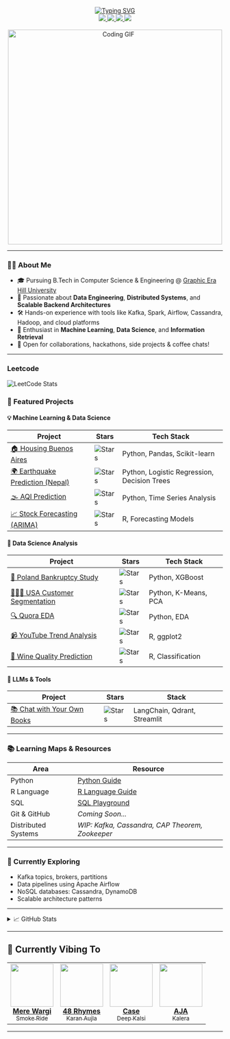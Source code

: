 <p align="center">
  <a href="https://github.com/teche74">
    <img src="https://readme-typing-svg.demolab.com?font=Fira+Code&size=20&duration=2000&pause=100&center=true&multiline=true&width=800&height=80&lines=Ujjwal+Bisht+-+Data+Engineer+%7C+Distributed+Systems+Enthusiast;Computer+Engineering+Student+%7C+Tech+Explorer+%7C+Code+Artist;Data+Engineering+with+Passion" alt="Typing SVG" />
  </a>
  <br/>
  <a href="https://portfolio-ujjwal-bishts-projects-f2dbfaf4.vercel.app/">
    <img src="https://img.shields.io/badge/Portfolio-Bujj.io-red?style=flat-square&logo=vercel&logoColor=white">
  </a>
  <a href="">
    <img src="https://img.shields.io/badge/CV-Resume-red?style=flat-square&logo=adobe-acrobat-reader&logoColor=white">
  </a>
  <a href="https://www.linkedin.com/in/ujjwal-bisht-3a09b0240">
    <img src="https://img.shields.io/badge/LinkedIn-Connect-blue?style=flat-square&logo=linkedin">
  </a>
  <a href="mailto:ujjwalbisht55@gmail.com">
    <img src="https://img.shields.io/badge/Gmail-Contact-red?style=flat-square&logo=gmail&logoColor=white">
  </a>
  <br/><br/>
  <img src="https://media.tenor.com/2uyENRmiUt0AAAAC/coding.gif" alt="Coding GIF" width="500"/>
</p>

---

### 👨‍💻 About Me

- 🎓 Pursuing B.Tech in Computer Science & Engineering @ [Graphic Era Hill University](https://www.gehu.ac.in/)
- 🚀 Passionate about **Data Engineering**, **Distributed Systems**, and **Scalable Backend Architectures**
- 🛠️ Hands-on experience with tools like Kafka, Spark, Airflow, Cassandra, Hadoop, and cloud platforms
- 🧠 Enthusiast in **Machine Learning**, **Data Science**, and **Information Retrieval**
- 🤝 Open for collaborations, hackathons, side projects & coffee chats!

---


### Leetcode 

![LeetCode Stats](https://leetcard.jacoblin.cool/ujjwalbisht55?theme=dark&font=Bona%20Nova&ext=activity&ext=contest)

### 🧩 Featured Projects

#### 💡 Machine Learning & Data Science

| Project | Stars | Tech Stack |
|--------|-------|------------|
| [🏠 Housing Buenos Aires](https://github.com/teche74/WorldQuant_Housing_in_Buenos_Aries) | ![Stars](https://img.shields.io/github/stars/teche74/WorldQuant_Housing_in_Buenos_Aries?style=flat-square) | Python, Pandas, Scikit-learn |
| [🌍 Earthquake Prediction (Nepal)](https://github.com/teche74/Earthquake_Prediction_Nepal) | ![Stars](https://img.shields.io/github/stars/teche74/Earthquake_Prediction_Nepal?style=flat-square) | Python, Logistic Regression, Decision Trees |
| [🌫️ AQI Prediction](https://github.com/teche74/Air_Quality_Index_Prediction) | ![Stars](https://img.shields.io/github/stars/teche74/Air_Quality_Index_Prediction?style=flat-square) | Python, Time Series Analysis |
| [📈 Stock Forecasting (ARIMA)](https://github.com/teche74/ARIMA-Modeling-for-Stock-Prediction) | ![Stars](https://img.shields.io/github/stars/teche74/ARIMA-Modeling-for-Stock-Prediction?style=flat-square) | R, Forecasting Models |

#### 🏦 Data Science Analysis

| Project | Stars | Tech Stack |
|--------|-------|------------|
| [💸 Poland Bankruptcy Study](https://github.com/teche74/Poland_Bankrupty) | ![Stars](https://img.shields.io/github/stars/teche74/Poland_Bankrupty?style=flat-square) | Python, XGBoost |
| [🧑‍🤝‍🧑 USA Customer Segmentation](https://github.com/teche74/Customer_Segmentation_USA) | ![Stars](https://img.shields.io/github/stars/teche74/Customer_Segmentation_USA?style=flat-square) | Python, K-Means, PCA |
| [🔍 Quora EDA](https://github.com/teche74/Quora_Dataset_EDA) | ![Stars](https://img.shields.io/github/stars/teche74/Quora_Dataset_EDA?style=flat-square) | Python, EDA |
| [📹 YouTube Trend Analysis](https://github.com/teche74/YT_TrendingVideos_Analysis_Using_R) | ![Stars](https://img.shields.io/github/stars/teche74/YT_TrendingVideos_Analysis_Using_R?style=flat-square) | R, ggplot2 |
| [🍷 Wine Quality Prediction](https://github.com/teche74/WhiteWine_Quality_Prediction) | ![Stars](https://img.shields.io/github/stars/teche74/WhiteWine_Quality_Prediction?style=flat-square) | R, Classification |

#### 🤖 LLMs & Tools

| Project | Stars | Stack |
|--------|-------|-------|
| [📚 Chat with Your Own Books](https://github.com/teche74/Chat_with_Your_Own_Books) | ![Stars](https://img.shields.io/github/stars/teche74/Chat_with_Your_Own_Books?style=flat-square) | LangChain, Qdrant, Streamlit |

---

### 📚 Learning Maps & Resources

| Area | Resource |
|------|----------|
| Python | [Python Guide](https://github.com/teche74/) |
| R Language | [R Language Guide](https://github.com/teche74/R_language_Guide) |
| SQL | [SQL Playground](https://github.com/teche74/SQL_Playground) |
| Git & GitHub | *Coming Soon...* |
| Distributed Systems | *WIP: Kafka, Cassandra, CAP Theorem, Zookeeper* |

---

### 🌱 Currently Exploring

- Kafka topics, brokers, partitions
- Data pipelines using Apache Airflow
- NoSQL databases: Cassandra, DynamoDB
- Scalable architecture patterns

---

<details>
<summary>📈 GitHub Stats</summary>
<br>

![Ujjwal's GitHub Stats](https://github-readme-stats.vercel.app/api?username=teche74&show_icons=true&theme=dracula)
![Top Languages](https://github-readme-stats.vercel.app/api/top-langs/?username=teche74&layout=compact&theme=dracula)

</details>

---

## 🎵 Currently Vibing To
<table> 
    <tr> 
        <td align="center"> 
            <a href="https://youtu.be/rDZa_JwyZ_4?si=HGvOgYA3aGCCn-x9" target="_blank"> <img src="https://github.com/user-attachments/assets/9dee2de4-07d8-404f-bbf5-06cf94fa024b" width="100"><br/> <b>Mere Wargi </b><br/><sub>Smoke Ride</sub> </a> 
        </td> 
        <td align="center"> <a href="https://youtu.be/ubJa33xxwEU?si=FLgq0z-SvHNF7-nF" target="_blank"> <img src="https://github.com/user-attachments/assets/a8338a78-7bc7-4748-8405-dbe5583f91b8" width="100"><br/> <b>48 Rhymes</b><br/><sub>Karan Aujla</sub> </a> 
        </td> 
        <td align="center"> <a href="https://youtu.be/ZwdO0NWgsAs?si=q1cppjieu8muT0HD" target="_blank"> <img src="https://github.com/user-attachments/assets/f62b8a2a-0150-4c07-8211-8f530a8cb5f5" width="100"><br/> <b>Case</b><br/><sub>Deep Kalsi</sub> </a> 
        </td> 
        <td align="center"> <a href="https://youtu.be/xzy4dtsxxAs?si=EVnbDTH9DJFe0HqH" target="_blank"> <img src="https://github.com/user-attachments/assets/31ccf5a0-f965-4fc2-860c-8a04622e7969" width="100"><br/> <b>AJA</b><br/><sub>Kalera</sub> </a> 
        </td> 
    </tr> 
</table>

---

